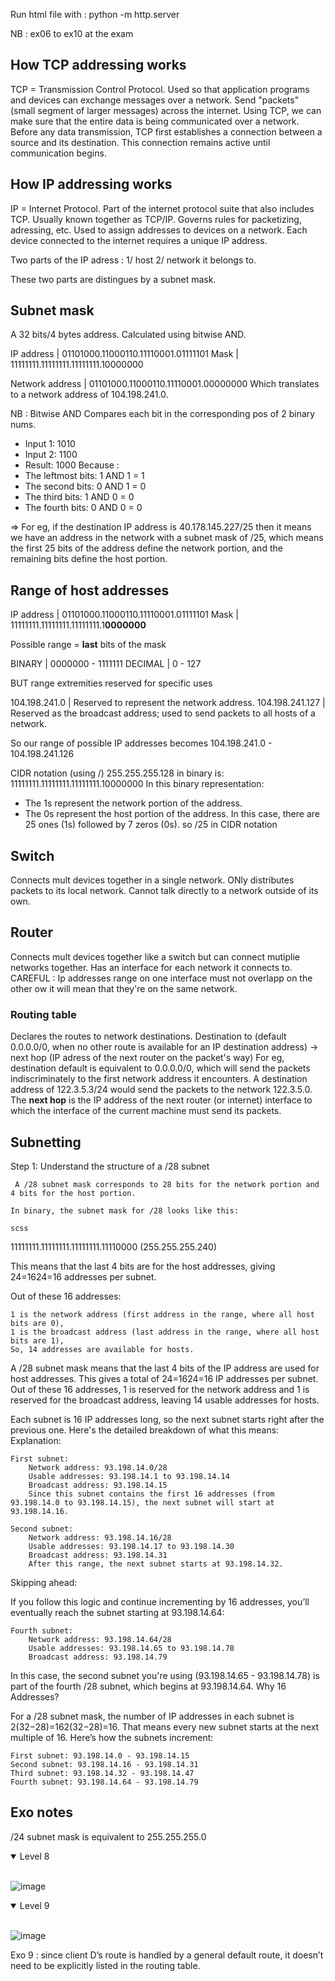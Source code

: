 
Run html file with : python -m http.server

NB : ex06 to ex10 at the exam

## How TCP addressing works

TCP = Transmission Control Protocol. Used so that application programs and devices can exchange messages over a network. Send "packets" (small segment of larger messages) across the internet.
Using TCP, we can make sure that the entire data is being communicated over a network. Before any data transmission, TCP first establishes a connection between a source and its destination. This connection remains active until communication begins. 

## How IP addressing works

IP = Internet Protocol. Part of the internet protocol suite that also includes TCP. Usually known together as TCP/IP. Governs rules for packetizing, adressing, etc. 
Used to assign addresses to devices on a network. Each device connected to the internet requires a unique IP address. 

Two parts of the IP adress : 1/ host 2/ network it belongs to.

These two parts are distingues by a subnet mask.

## Subnet mask

A 32 bits/4 bytes address. Calculated using bitwise AND. 

IP address | 01101000.11000110.11110001.01111101
Mask       | 11111111.11111111.11111111.10000000

Network address | 01101000.11000110.11110001.00000000
Which translates to a network address of 104.198.241.0.

NB : Bitwise AND
Compares each bit in the corresponding pos of 2 binary nums.
- Input 1: 1010
- Input 2: 1100
- Result: 1000
Because :
- The leftmost bits: 1 AND 1 = 1
- The second bits: 0 AND 1 = 0
- The third bits: 1 AND 0 = 0
- The fourth bits: 0 AND 0 = 0

=> For eg, if the destination IP address is 40.178.145.227/25 then it means we have an address in the network with a subnet mask of /25, which means the first 25 bits of the address define the network portion, and the remaining bits define the host portion.

## Range of host addresses

IP address | 01101000.11000110.11110001.01111101
Mask       | 11111111.11111111.11111111.1**0000000**

Possible range = **last** bits of the mask

BINARY  | 0000000 - 1111111
DECIMAL | 0 - 127

BUT range extremities reserved for specific uses

104.198.241.0   | Reserved to represent the network address.
104.198.241.127 | Reserved as the broadcast address; used to send packets to all hosts of a network.

So our range of possible IP addresses becomes 104.198.241.0 - 104.198.241.126

CIDR notation (using /)
255.255.255.128 in binary is:
11111111.11111111.11111111.10000000
In this binary representation:
- The 1s represent the network portion of the address.
- The 0s represent the host portion of the address.
In this case, there are 25 ones (1s) followed by 7 zeros (0s). so /25 in CIDR notation

## Switch

Connects mult devices together in a single network. ONly distributes packets to its local network. Cannot talk directly to a network outside of its own.

## Router

Connects mult devices together like a switch but can connect mutiplie networks together. Has an interface for each network it connects to. 
CAREFUL : Ip addresses range on one interface must not overlapp on the other ow it will mean that they're on the same network. 

### Routing table 

Declares the routes to network destinations. Destination to (default 0.0.0.0/0, when no other route is available for an IP destination address) -> next hop (IP adress of the next router on the packet's way)
For eg, destination default is equivalent to 0.0.0.0/0, which will send the packets indiscriminately to the first network address it encounters. A destination address of 122.3.5.3/24 would send the packets to the network 122.3.5.0.
The **next hop** is the IP address of the next router (or internet) interface to which the interface of the current machine must send its packets. 

## Subnetting

Step 1: Understand the structure of a /28 subnet

     A /28 subnet mask corresponds to 28 bits for the network portion and 4 bits for the host portion.

    In binary, the subnet mask for /28 looks like this:

    scss

11111111.11111111.11111111.11110000 (255.255.255.240)

This means that the last 4 bits are for the host addresses, giving 24=1624=16 addresses per subnet.

Out of these 16 addresses:

    1 is the network address (first address in the range, where all host bits are 0),
    1 is the broadcast address (last address in the range, where all host bits are 1),
    So, 14 addresses are available for hosts.

A /28 subnet mask means that the last 4 bits of the IP address are used for host addresses. This gives a total of 24=1624=16 IP addresses per subnet. Out of these 16 addresses, 1 is reserved for the network address and 1 is reserved for the broadcast address, leaving 14 usable addresses for hosts.

Each subnet is 16 IP addresses long, so the next subnet starts right after the previous one. Here's the detailed breakdown of what this means:
Explanation:

    First subnet:
        Network address: 93.198.14.0/28
        Usable addresses: 93.198.14.1 to 93.198.14.14
        Broadcast address: 93.198.14.15
        Since this subnet contains the first 16 addresses (from 93.198.14.0 to 93.198.14.15), the next subnet will start at 93.198.14.16.

    Second subnet:
        Network address: 93.198.14.16/28
        Usable addresses: 93.198.14.17 to 93.198.14.30
        Broadcast address: 93.198.14.31
        After this range, the next subnet starts at 93.198.14.32.

Skipping ahead:

If you follow this logic and continue incrementing by 16 addresses, you’ll eventually reach the subnet starting at 93.198.14.64:

    Fourth subnet:
        Network address: 93.198.14.64/28
        Usable addresses: 93.198.14.65 to 93.198.14.78
        Broadcast address: 93.198.14.79

In this case, the second subnet you're using (93.198.14.65 - 93.198.14.78) is part of the fourth /28 subnet, which begins at 93.198.14.64.
Why 16 Addresses?

For a /28 subnet mask, the number of IP addresses in each subnet is 2(32−28)=162(32−28)=16. That means every new subnet starts at the next multiple of 16. Here’s how the subnets increment:

    First subnet: 93.198.14.0 - 93.198.14.15
    Second subnet: 93.198.14.16 - 93.198.14.31
    Third subnet: 93.198.14.32 - 93.198.14.47
    Fourth subnet: 93.198.14.64 - 93.198.14.79
## Exo notes

/24 subnet mask is equivalent to 255.255.255.0

<details open>
<summary>Level 8</summary>
<br>
     
![image](https://github.com/user-attachments/assets/12736457-1fab-4162-889f-78f22d647585)

</details>

<details open>
<summary>Level 9</summary>
<br>

![image](https://github.com/user-attachments/assets/688c66d0-2918-45ff-9d3e-862073d477f8)

</details>



Exo 9 : since client D’s route is handled by a general default route, it doesn’t need to be explicitly listed in the routing table.


